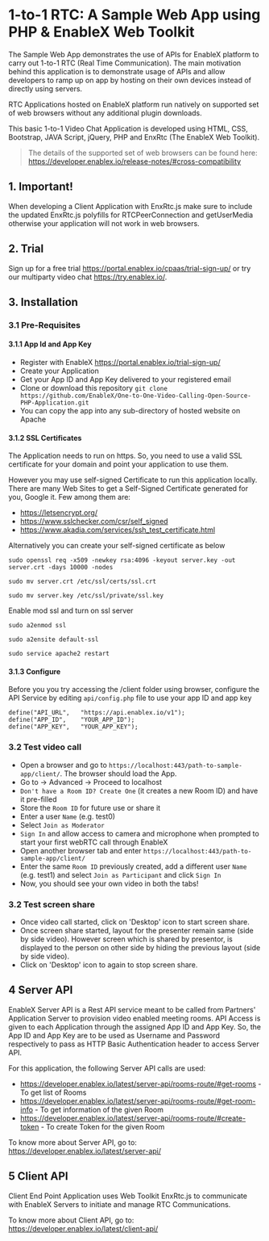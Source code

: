 # 1-to-1 RTC: A Sample Web App using PHP & EnableX Web Toolkit

The Sample Web App demonstrates the use of APIs for EnableX platform to carry out 1-to-1 RTC (Real Time Communication). The main motivation behind this application is to demonstrate usage of APIs and allow developers to ramp up on app by hosting on their own devices instead of directly using servers.

RTC Applications hosted on EnableX platform run natively on supported set of web browsers without any additional plugin downloads. 

This basic 1-to-1 Video Chat Application is developed using HTML, CSS, Bootstrap, JAVA Script, jQuery, PHP and EnxRtc (The EnableX Web Toolkit). 

>The details of the supported set of web browsers can be found here:
https://developer.enablex.io/release-notes/#cross-compatibility


## 1. Important!

When developing a Client Application with EnxRtc.js make sure to include the updated EnxRtc.js polyfills for RTCPeerConnection and getUserMedia otherwise your application will not work in web browsers.


## 2. Trial

Sign up for a free trial https://portal.enablex.io/cpaas/trial-sign-up/ or try our multiparty video chat https://try.enablex.io/.


## 3. Installation


### 3.1 Pre-Requisites

#### 3.1.1 App Id and App Key 

* Register with EnableX https://portal.enablex.io/trial-sign-up/
* Create your Application
* Get your App ID and App Key delivered to your registered email
* Clone or download this repository `git clone https://github.com/EnableX/One-to-One-Video-Calling-Open-Source-PHP-Application.git`
* You can copy the app into any sub-directory of hosted website on Apache

#### 3.1.2 SSL Certificates

The Application needs to run on https. So, you need to use a valid SSL certificate for your domain and point your application to use them. 

However you may use self-signed Certificate to run this application locally. There are many Web Sites to get a Self-Signed Certificate generated for you, Google it. Few among them are:
* https://letsencrypt.org/
* https://www.sslchecker.com/csr/self_signed
* https://www.akadia.com/services/ssh_test_certificate.html  

Alternatively you can create your self-signed certificate as below 

`sudo openssl req -x509 -newkey rsa:4096 -keyout server.key -out server.crt -days 10000 -nodes`

`sudo mv server.crt /etc/ssl/certs/ssl.crt`

`sudo mv server.key /etc/ssl/private/ssl.key`

Enable mod ssl and turn on ssl server

`sudo a2enmod ssl`

`sudo a2ensite default-ssl`

`sudo service apache2 restart`

#### 3.1.3 Configure

Before you you try accessing the /client folder using browser, configure the API Service by editing `api/config.php` file to use your app ID and app key

``` 
define("API_URL",	"https://api.enablex.io/v1");
define("APP_ID",	"YOUR_APP_ID");	
define("APP_KEY",	"YOUR_APP_KEY");

```

### 3.2 Test video call

* Open a browser and go to `https://localhost:443/path-to-sample-app/client/`. The browser should load the App. 
* Go to -> Advanced -> Proceed to localhost
* `Don't have a Room ID? Create One` (it creates a new Room ID) and have it pre-filled
* Store the `Room ID` for future use or share it
* Enter a user `Name` (e.g. test0)
* Select `Join as Moderator`
* `Sign In` and allow access to camera and microphone when prompted to start your first webRTC call through EnableX
* Open another browser tab and enter `https://localhost:443/path-to-sample-app/client/`
* Enter the same `Room ID` previously created, add a different user `Name` (e.g. test1) and select `Join as Participant` and click `Sign In`
* Now, you should see your own video in both the tabs!

### 3.2 Test screen share

* Once video call started, click on 'Desktop' icon to start screen share.
* Once screen share started, layout for the presenter remain same (side by side video). However screen which is shared by presentor, is displayed to the person on other side by hiding the previous layout (side by side video).
* Click on 'Desktop' icon to again to stop screen share.


## 4 Server API

EnableX Server API is a Rest API service meant to be called from Partners' Application Server to provision video enabled 
meeting rooms. API Access is given to each Application through the assigned App ID and App Key. So, the App ID and App Key 
are to be used as Username and Password respectively to pass as HTTP Basic Authentication header to access Server API.
 
For this application, the following Server API calls are used: 
* https://developer.enablex.io/latest/server-api/rooms-route/#get-rooms - To get list of Rooms
* https://developer.enablex.io/latest/server-api/rooms-route/#get-room-info - To get information of the given Room
* https://developer.enablex.io/latest/server-api/rooms-route/#create-token - To create Token for the given Room

To know more about Server API, go to:
https://developer.enablex.io/latest/server-api/

## 5 Client API

Client End Point Application uses Web Toolkit EnxRtc.js to communicate with EnableX Servers to initiate and manage RTC Communications.  

To know more about Client API, go to:
https://developer.enablex.io/latest/client-api/
